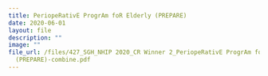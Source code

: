 ```yaml
---
title: PeriopeRativE ProgrAm foR Elderly (PREPARE)
date: 2020-06-01
layout: file
description: ""
image: ""
file_url: /files/427_SGH_NHIP 2020_CR Winner 2_PeriopeRativE ProgrAm foR Elderly
  (PREPARE)-combine.pdf
---
```


